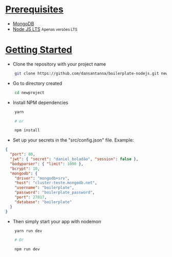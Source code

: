 # [Prerequisites](#prerequisites)

- [MongoDB](https://www.mongodb.com/download-center/community)
- [Node JS LTS](http://nodejs.org) <small> Apenas versões LTS </small>

# [Getting Started](#gettinStarted)

- Clone the repository with your project name

```bash
    git clone https://github.com/dansantanna/boilerplate-nodejs.git newproject
```

- Go to directory created

```bash
    cd newproject
```

- Install NPM dependencies

```bash
    yarn

    # or

    npm install
```

- Set up your secrets in the "src/config.json" file. Example:

```json
{
  "port": 80,
  "jwt": { "secret": "daniel_boladão", "session": false },
  "bodyparser": { "limit": 1000 },
  "bcrypt": 10,
  "mongodb": {
    "driver": "mongodb+srv",
    "host": "cluster-teste.mongodb.net",
    "username": "boilerplate",
    "password": "boilerplate_password",
    "port": 27017,
    "database": "boilerplate"
  }
}
```

- Then simply start your app with nodemon

```bash
    yarn run dev

    # Or

    npm run dev
```

